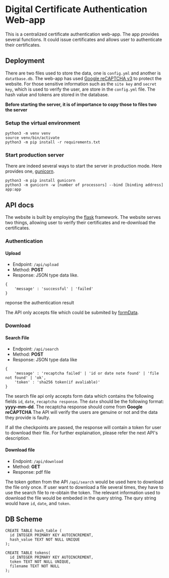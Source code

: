 # Digital Certificate Authentication Web-app

This is a centralized certificate authentication web-app. The app provides several functions. It could issue certificates and allows user to authenticate their certificates.

## Deployment

There are two files used to store the data, one is `config.yml` and another is `datatbase.db`.
The web-app has used [Google reCAPTCHA v3](https://developers.google.com/recaptcha/docs/v3) to protect the website. For those sensitive information such as the `site key` and `secret key`, which is used to verify the user, are store in the `config.yml` file. The hash value and tokens are stored in the database.

**Before starting the server, it is of importance to copy those to files two the server**

### Setup the virtual environment

```shell=
python3 -m venv venv
source venv/bin/activate
python3 -m pip install -r requirements.txt
```

### Start production server

There are indeed several ways to start the server in production mode. Here provides one, [gunicorn](https://gunicorn.org/).

```shell=
python3 -m pip install gunicorn
python3 -m gunicorn -w [number of processors] --bind [binding address] app:app
```

## API docs

The website is built by employing the [flask](https://flask.palletsprojects.com/en/2.3.x/) framework. The website serves two things, allowing user to verify their certificates and re-download the certificates. 

### Authentication

#### Upload

* Endpoint: `/api/upload`
* Method: **POST**
* Response: JSON type data like.
```json!
{
    'message' : 'successful' | 'failed'
}
```
reponse the authentication result

The API only accepts file which could be submited by [formData](https://developer.mozilla.org/en-US/docs/Web/API/FormData).

### Download

#### Search File

* Endpoint: `/api/search`
* Method: **POST**
* Response: JSON type data like
```json!
{
    'message' : 'recaptcha failed' | 'id or date note found' | 'file not found' | 'ok',
    'token' : 'sha256 token(if avaliable)'
}
```
The search file api only accepts form data which contains the following fields
`id`, `date`, `recaptcha response`. The `date` should be the following format: **yyyy-mm-dd**. The recaptcha response should come from **Google reCAPTCHA** The API will verify the users are genuine or not and the data they provide is faulty.

If all the checkpoints are passed, the response will contain a token for user to download their file. For further explaination, please refer the next API's description.

#### Download file

* Endpoint: `/api/download`
* Method: **GET**
* Response: pdf file

The token gotten from the API `/api/search` would be used here to download the file only once. If user want to download a file several times, they have to use the search file to re-obtain the token. The relevant information used to download the file would be embeded in the query string. The qury string would have `id`, `date`, and `token`.

## DB Scheme

```
CREATE TABLE hash_table (
  id INTEGER PRIMARY KEY AUTOINCREMENT,
  hash_value TEXT NOT NULL UNIQUE
);
```

```
CREATE TABLE tokens(
  id INTEGER PRIMARY KEY AUTOINCREMENT,
  token TEXT NOT NULL UNIQUE,
  filename TEXT NOT NULL
);
```
